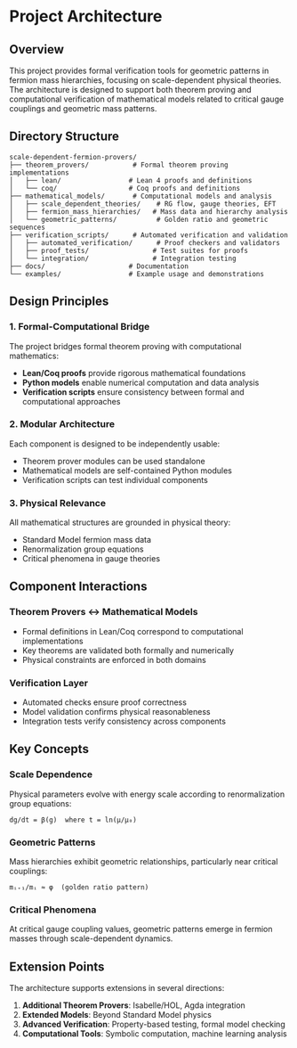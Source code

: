 # Project Architecture

## Overview

This project provides formal verification tools for geometric patterns in fermion mass hierarchies, focusing on scale-dependent physical theories. The architecture is designed to support both theorem proving and computational verification of mathematical models related to critical gauge couplings and geometric mass patterns.

## Directory Structure

```
scale-dependent-fermion-provers/
├── theorem_provers/           # Formal theorem proving implementations
│   ├── lean/                 # Lean 4 proofs and definitions
│   └── coq/                  # Coq proofs and definitions
├── mathematical_models/       # Computational models and analysis
│   ├── scale_dependent_theories/    # RG flow, gauge theories, EFT
│   ├── fermion_mass_hierarchies/   # Mass data and hierarchy analysis
│   └── geometric_patterns/          # Golden ratio and geometric sequences
├── verification_scripts/      # Automated verification and validation
│   ├── automated_verification/      # Proof checkers and validators
│   ├── proof_tests/                # Test suites for proofs
│   └── integration/                # Integration testing
├── docs/                     # Documentation
└── examples/                 # Example usage and demonstrations
```

## Design Principles

### 1. Formal-Computational Bridge
The project bridges formal theorem proving with computational mathematics:
- **Lean/Coq proofs** provide rigorous mathematical foundations
- **Python models** enable numerical computation and data analysis
- **Verification scripts** ensure consistency between formal and computational approaches

### 2. Modular Architecture
Each component is designed to be independently usable:
- Theorem prover modules can be used standalone
- Mathematical models are self-contained Python modules
- Verification scripts can test individual components

### 3. Physical Relevance
All mathematical structures are grounded in physical theory:
- Standard Model fermion mass data
- Renormalization group equations
- Critical phenomena in gauge theories

## Component Interactions

### Theorem Provers ↔ Mathematical Models
- Formal definitions in Lean/Coq correspond to computational implementations
- Key theorems are validated both formally and numerically
- Physical constraints are enforced in both domains

### Verification Layer
- Automated checks ensure proof correctness
- Model validation confirms physical reasonableness
- Integration tests verify consistency across components

## Key Concepts

### Scale Dependence
Physical parameters evolve with energy scale according to renormalization group equations:
```
dg/dt = β(g)  where t = ln(μ/μ₀)
```

### Geometric Patterns
Mass hierarchies exhibit geometric relationships, particularly near critical couplings:
```
mᵢ₊₁/mᵢ ≈ φ  (golden ratio pattern)
```

### Critical Phenomena
At critical gauge coupling values, geometric patterns emerge in fermion masses through scale-dependent dynamics.

## Extension Points

The architecture supports extensions in several directions:

1. **Additional Theorem Provers**: Isabelle/HOL, Agda integration
2. **Extended Models**: Beyond Standard Model physics
3. **Advanced Verification**: Property-based testing, formal model checking
4. **Computational Tools**: Symbolic computation, machine learning analysis